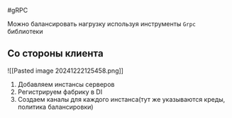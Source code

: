 #gRPC 

Можно балансировать нагрузку используя инструменты `Grpc` библиотеки
## Со стороны клиента

![[Pasted image 20241222125458.png]]
1. Добавляем инстансы серверов
2. Регистрируем фабрику в DI
3. Создаем каналы для каждого инстанса(тут же указываются креды, политика балансировки)